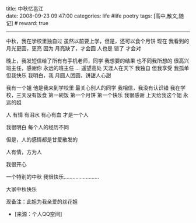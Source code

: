 title: 中秋忆邕江  
date: 2008-09-23 09:47:00
categories: life #life poetry
tags: [高中,散文,随记]  # <!--more-->
reward: true

---

中秋，我在学校里独自过
虽然以前要上学，但是，还可以食个月饼
现在
我看到的月光更圆，更亮
因为
月亮缺了，才会圆
人也是
错了
才会对

<!--more-->

晚上，我发短信给了所有有手机老师，同学
我想要的结果
也不同我所想的
很高兴
班主任，感谢你
永远的班主任
…
遥望高处
天涯人在天下
我独自
但我享受
我孤单
但我快乐
我明白，我
月圆人团圆，饼甜人心甜


我有一个姐
他是我来到学校里
最关心别人的同学
我相信，我没有认识错
我在学校，三天没有饭食
第一碗饭
第一个月饼
第一个快乐
我很感谢
上天给我这个姐
永远的姐

人
有情
有泪水
有心有血
才是一个人

我很明白
每个人的经历不同

但是，人的感情都是甘爱散发的

人有情，方为人

我很开心

一个特别的中秋
我很快乐……………………

大家中秋快乐


现备注：此姐为我亲爱的丝花姐

- [来源：个人QQ空间]


